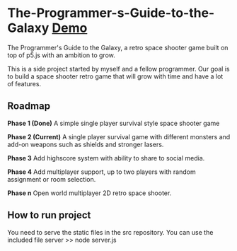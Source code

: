 # The-Programmer-s-Guide-to-the-Galaxy [Demo](https://s3.eu-central-1.amazonaws.com/the-programmer-s-guide-to-the-galaxy/index.html)
The Programmer's Guide to the Galaxy, a retro space shooter game built on top of p5.js with an ambition to grow.

This is a side project started by myself and a fellow programmer. 
Our goal is to build a space shooter retro game that will grow with time and have a lot of features.

Roadmap
----------------------------------------------------------

**Phase 1 (Done)**
A simple single player survival style space shooter game

**Phase 2 (Current)**
A single player survival game with different monsters and add-on weapons such as shields and stronger lasers.

**Phase 3**
Add highscore system with ability to share to social media.

**Phase 4**
Add multiplayer support, up to two players with random assignment or room selection.

**Phase n**
Open world multiplayer 2D retro space shooter.

How to run project
----------------------------------------------------------
You need to serve the static files in the src repository.
You can use the included file server >> node server.js
